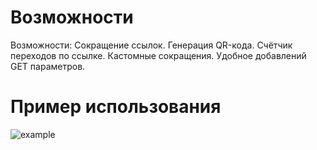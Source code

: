 # Возможности
Возможности:
Сокращение ссылок. 
Генерация QR-кода. 
Счётчик переходов по ссылке. 
Кастомные сокращения. 
Удобное добавлений GET параметров.

# Пример использования
![example](https://user-images.githubusercontent.com/64122587/213236096-bc3e2948-fd43-4e1d-8739-8d2b0c65e393.png)
